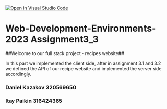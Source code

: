 [![Open in Visual Studio Code](https://classroom.github.com/assets/open-in-vscode-718a45dd9cf7e7f842a935f5ebbe5719a5e09af4491e668f4dbf3b35d5cca122.svg)](https://classroom.github.com/online_ide?assignment_repo_id=11327245&assignment_repo_type=AssignmentRepo)
# **Web-Development-Environments-2023 Assignment3_3**
##Welcome to our full stack project - recipes website##

In this part we implemented the client side, after in assignment 3.1 and 3.2 we defined the API of our recipe website and implemented the server side accordingly.

### Daniel Kazakov 320569650
### Itay Paikin 316424365
